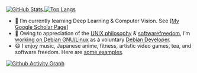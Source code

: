 <!-- ### About Me -->

<a href="https://github.com/cdluminate">
  <img align="center" alt="GitHub Stats" src="https://github-readme-stats.vercel.app/api?username=cdluminate&show_icons=true&include_all_commits=true" />
</a>
<a href="https://github.com/cdluminate">
  <img align="center" alt="Top Langs" src="https://github-readme-stats.vercel.app/api/top-langs/?username=cdluminate&layout=compact" />
</a>

<p></p>

- 🌱 I’m currently learning Deep Learning & Computer Vision. See [[My Google Scholar Page]](https://scholar.google.com/citations?user=BVIO95UAAAAJ)
- 🔭 Owing to appreciation of the [UNIX philosophy](http://catb.org/%7Eesr/writings/taoup/) & [softwarefreedom](https://www.gnu.org/philosophy/free-sw.en.html), I’m [working on Debian GNU/Linux](https://qa.debian.org/developer.php?login=lumin) as a voluntary [Debian Developer](https://nm.debian.org/person/lumin/).
- 😄 I enjoy music, Japanese anime, fitness, artistic video games, tea, and software freedom. Here are [some examples](./likes.md).

<p></p>

[![Github Activity Graph](https://activity-graph.herokuapp.com/graph?username=cdluminate&bg_color=ffffff0a&color=3080ed&line=5094f0&point=4d72f2&hide_border=true)](https://github.com/ashutosh00710/github-readme-activity-graph)

<!--
**cdluminate/cdluminate** is a ✨ _special_ ✨ repository because its `README.md` (this file) appears on your GitHub profile.

Here are some ideas to get you started:

- 🔭 I’m currently working on ...
- 🌱 I’m currently learning ...
- 👯 I’m looking to collaborate on ...
- 🤔 I’m looking for help with ...
- 💬 Ask me about ...
- 📫 How to reach me: ...
- 😄 Pronouns: ...
- ⚡ Fun fact: ...
-->
